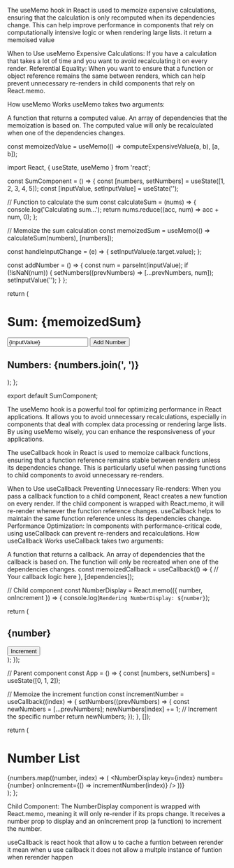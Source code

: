 
The useMemo hook in React is used to memoize expensive calculations, ensuring that 
the calculation is only recomputed when its dependencies change. 
This can help improve performance in components that rely on computationally intensive 
logic or when rendering large lists.
it return a memoised value 

When to Use useMemo
Expensive Calculations: If you have a calculation that takes a lot of time and you want to avoid recalculating it on every render.
Referential Equality: When you want to ensure that a function or object reference remains the same between renders, which can help prevent unnecessary re-renders in child components that rely on React.memo.

How useMemo Works
useMemo takes two arguments:

A function that returns a computed value.
An array of dependencies that the memoization is based on. The computed value will only be recalculated when one of the dependencies changes.

const memoizedValue = useMemo(() => computeExpensiveValue(a, b), [a, b]);

import React, { useState, useMemo } from 'react';

const SumComponent = () => {
  const [numbers, setNumbers] = useState([1, 2, 3, 4, 5]);
  const [inputValue, setInputValue] = useState('');

  // Function to calculate the sum
  const calculateSum = (nums) => {
    console.log('Calculating sum...');
    return nums.reduce((acc, num) => acc + num, 0);
  };

  // Memoize the sum calculation
  const memoizedSum = useMemo(() => calculateSum(numbers), [numbers]);

  const handleInputChange = (e) => {
    setInputValue(e.target.value);
  };

  const addNumber = () => {
    const num = parseInt(inputValue);
    if (!isNaN(num)) {
      setNumbers((prevNumbers) => [...prevNumbers, num]);
      setInputValue('');
    }
  };

  return (
    <div>
      <h1>Sum: {memoizedSum}</h1>
      <input
        type="text"
        value={inputValue}
        onChange={handleInputChange}
      />
      <button onClick={addNumber}>Add Number</button>
      <h2>Numbers: {numbers.join(', ')}</h2>
    </div>
  );
};

export default SumComponent;



The useMemo hook is a powerful tool for optimizing performance in React applications. It allows you to avoid unnecessary recalculations, 
especially in components that deal with complex data processing or 
rendering large lists. By using useMemo wisely, you can enhance the responsiveness of your applications.



The useCallback hook in React is used to memoize callback functions, ensuring that a function reference remains stable between renders unless its dependencies change.
This is particularly useful when passing functions to child components to avoid unnecessary re-renders.

When to Use useCallback
Preventing Unnecessary Re-renders: When you pass a callback function to a child component, React creates a new function on every render. If the child component is wrapped with React.memo, it will re-render whenever the function reference changes. useCallback helps to maintain the same function reference unless its dependencies change.
Performance Optimization: In components with performance-critical code, using useCallback can prevent re-renders and recalculations.
How useCallback Works
useCallback takes two arguments:

A function that returns a callback.
An array of dependencies that the callback is based on. The function will only be recreated when one of the dependencies changes.
const memoizedCallback = useCallback(() => {
  // Your callback logic here
}, [dependencies]);



// Child component
const NumberDisplay = React.memo(({ number, onIncrement }) => {
  console.log(`Rendering NumberDisplay: ${number}`);
  
  return (
    <div>
      <h2>{number}</h2>
      <button onClick={onIncrement}>Increment</button>
    </div>
  );
});

// Parent component
const App = () => {
  const [numbers, setNumbers] = useState([0, 1, 2]);

  // Memoize the increment function
  const incrementNumber = useCallback((index) => {
    setNumbers((prevNumbers) => {
      const newNumbers = [...prevNumbers];
      newNumbers[index] += 1; // Increment the specific number
      return newNumbers;
    });
  }, []);

  return (
    <div>
      <h1>Number List</h1>
      {numbers.map((number, index) => (
        <NumberDisplay 
          key={index} 
          number={number} 
          onIncrement={() => incrementNumber(index)} 
        />
      ))}
    </div>
  );
};

Child Component: The NumberDisplay component is wrapped with React.memo, meaning it will only re-render if its props change. 
It receives a number prop to display and an onIncrement prop (a function) to increment the number.

useCallback is react hook that allow u to cache a funtion between rerender it mean when u use callback it does not allow  a multple instance of funtion when rerender happen

